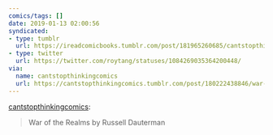 ```yaml
---
comics/tags: []
date: 2019-01-13 02:00:56
syndicated:
- type: tumblr
  url: https://ireadcomicbooks.tumblr.com/post/181965260685/cantstopthinkingcomics-war-of-the-realms-by
- type: twitter
  url: https://twitter.com/roytang/statuses/1084269035364200448/
via:
  name: cantstopthinkingcomics
  url: https://cantstopthinkingcomics.tumblr.com/post/180222438846/war-of-the-realms-by-russell-dauterman
---
```


<p><a href="http://cantstopthinkingcomics.tumblr.com/post/180222438846/war-of-the-realms-by-russell-dauterman" class="tumblr_blog">cantstopthinkingcomics</a>:</p><blockquote><p>War of the Realms by Russell Dauterman</p></blockquote>